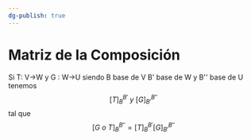 ```yaml
---
dg-publish: true
---
```

# Matriz de la Composición

Si T: V->W y  G : W->U siendo B base de V B' base de W y B'' base de U
tenemos
$$[T]_B^{B'} \ y \ [G]_{B'}^{B''}$$
tal que 
$$[G \ o \ T]_B^{B''} = [T]_B^{B'} [G]_{B'}^{B''}$$